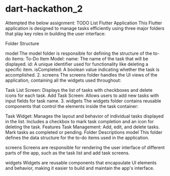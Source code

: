 # dart-hackathon_2
Attempted the below assignment:
TODO List Flutter Application This Flutter application is designed to manage tasks efficiently using three major folders that play key roles in building the user interface:

Folder Structure

model The model folder is responsible for defining the structure of the to-do items:
To-Do Item Model: name: The name of the task that will be displayed. id: A unique identifier used for functionality like deleting a specific item. isCompleted: A boolean value indicating whether the task is accomplished. 2. screens The screens folder handles the UI views of the application, containing all the widgets used throughout:

Task List Screen: Displays the list of tasks with checkboxes and delete icons for each task. Add Task Screen: Allows users to add new tasks with input fields for task name. 3. widgets The widgets folder contains reusable components that control the elements inside the task container:

Task Widget: Manages the layout and behavior of individual tasks displayed in the list. Includes a checkbox to mark task completion and an icon for deleting the task. Features Task Management: Add, edit, and delete tasks. Mark tasks as completed or pending. Folder Descriptions model This folder defines the data structure for the to-do items used in the application.

screens Screens are responsible for rendering the user interface of different parts of the app, such as the task list and add task screens.

widgets Widgets are reusable components that encapsulate UI elements and behavior, making it easier to build and maintain the app's interface.

